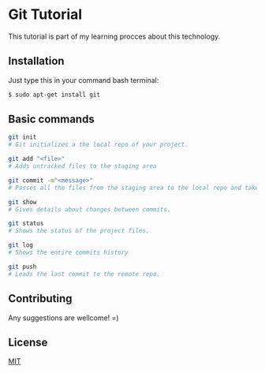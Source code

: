 # Git Tutorial

This tutorial is part of my learning procces about this technology.

## Installation

Just type this in your command bash terminal:

```bash
$ sudo apt-get install git
```

## Basic commands

```bash
git init
# Git initializes a the local repo of your project.

git add "<file>"
# Adds untracked files to the staging area

git commit -m"<message>"
# Passes all the files from the staging area to the local repo and take a kind of snapshot.

git show 
# Gives details about changes between commits.

git status
# Shows the status of the project files.

git log
# Shows the entire commits history

git push 
# Leads the last commit to the remote repo.

```

## Contributing

Any suggestions are wellcome! =)

## License

[MIT](https://choosealicense.com/licenses/mit/)
